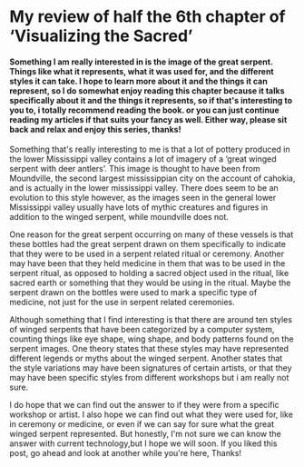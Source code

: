 # My review of half the 6th chapter of ‘Visualizing the Sacred’

#### Something I am really interested in is the image of the great serpent. Things like what it represents, what it was used for, and the different styles it can take. I hope to learn more about it and the things it can represent, so I do somewhat enjoy reading this chapter because it talks specifically about it and the things it represents, so if that's interesting to you to, i totally recommend reading the book. or you can just continue reading my articles if that suits your fancy as well. Either way, please sit back and relax and enjoy this series, thanks!

Something that's really interesting to me is that a lot of pottery produced in the lower Mississippi valley contains a lot of imagery of a ‘great winged serpent with deer antlers’. This image is thought to have been from Moundville, the second largest mississippian city on the account of cahokia, and is actually in the lower mississippi valley. There does seem to be an evolution to this style however, as the images seen in the general lower Mississippi valley usually have lots of mythic creatures and figures in addition to the winged serpent, while moundville does not.

One reason for the great serpent occurring on many of these vessels is that these bottles had the great serpent drawn on them specifically to indicate that they were to be used in a serpent related ritual or ceremony. Another may have been that they held medicine in them that was to be used in the serpent ritual, as opposed to holding a sacred object used in the ritual, like sacred earth or something that they would be using in the ritual. Maybe the serpent drawn on the bottles were used to mark a specific type of medicine, not just for the use in serpent related ceremonies.

Although something that I find interesting is that there are around ten styles of winged serpents that have been categorized by a computer system, counting things like eye shape, wing shape, and body patterns found on the serpent images. One theory states that these styles may have represented different legends or myths about the winged serpent. Another states that the style variations may have been signatures of certain artists, or that they may have been specific styles from different workshops but i am really not sure.

 I do hope that we can find out the answer to if they were from a specific workshop or artist. I also hope we can find out what they were used for, like in ceremony or medicine, or even if we can say for sure what the great winged serpent represented. But honestly, I'm not sure we can know the answer with current technology,but I hope we will soon. If you liked this post, go ahead and look at another while you're here, Thanks! 
